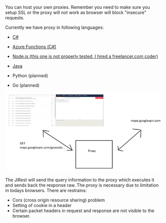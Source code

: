 You can host your own proxies. Remember you need to make sure you setup SSL or the proxy will not work as browser will block "insecure" requests.

Currently we have proxy in following languages:
* [C#](https://github.com/San-Jeevan/jirest-proxy-csharp)
* [Azure Functions (C#)](https://github.com/San-Jeevan/jirest-proxy-azurefunc)
* [Node.js (this one is not properly tested, I hired a freelancer.com coder)](https://github.com/San-Jeevan/jirest-proxy-node)
* [Java](https://github.com/San-Jeevan/jirest-proxy-java/)

* Python (planned)
* Go (planned)


![How the proxy works](https://github.com/San-Jeevan/JiRESTProxies/raw/master/JirestIllustration.png)

The JiRest will send the query information to the proxy which executes it and sends back the response raw.
The proxy is necessary due to limitation in todays browsers. There are restrains:

- Cors (cross origin resource sharing) problem
- Setting of cookie in a header
- Certain packet headers in request and response are not visible to the browser.




